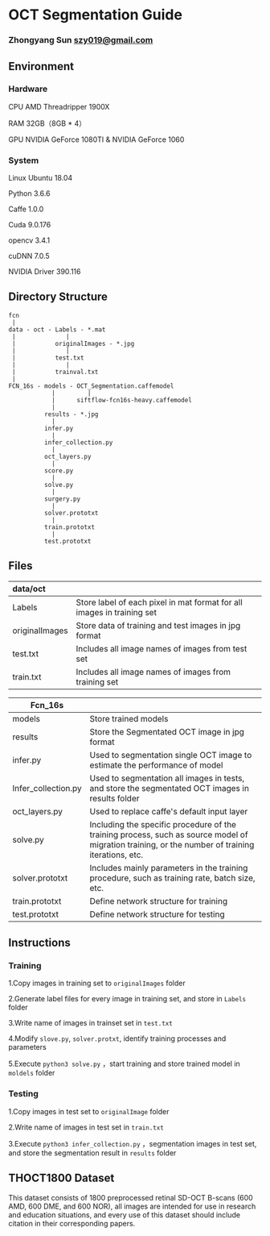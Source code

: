 # OCT Segmentation Guide

### Zhongyang Sun  szy019@gmail.com



## Environment

### Hardware

CPU AMD Threadripper 1900X

RAM 32GB（8GB * 4）

GPU NVIDIA GeForce 1080TI & NVIDIA GeForce 1060

### System

Linux Ubuntu 18.04

Python 3.6.6

Caffe 1.0.0

Cuda 9.0.176

opencv 3.4.1

cuDNN 7.0.5

NVIDIA Driver 390.116

## Directory Structure

```
fcn
 |
data - oct - Labels - *.mat
 |              |
 |           originalImages - *.jpg
 |              |
 |           test.txt
 |              |
 |           trainval.txt
 | 
FCN_16s - models - OCT_Segmentation.caffemodel
            |         |
            |      siftflow-fcn16s-heavy.caffemodel
            |       
          results - *.jpg
            |
          infer.py
            |
          infer_collection.py
            |
          oct_layers.py
            |
          score.py
            |
          solve.py
            |
          surgery.py
            |
          solver.prototxt
            |
          train.prototxt
            |
          test.prototxt

```



## Files



| data/oct       |                                                              |
| :------------- | :----------------------------------------------------------- |
| Labels         | Store label of each pixel in mat format for all images in training set |
| originalImages | Store data of training and test images in jpg format         |
| test.txt       | Includes all image names of images from test set             |
| train.txt      | Includes all image names of images from training set         |



| Fcn_16s             |                                                              |
| ------------------- | ------------------------------------------------------------ |
| models              | Store trained models                                         |
| results             | Store the Segmentated OCT image in jpg format                |
| infer.py            | Used to segmentation single OCT image  to estimate the performance of model |
| Infer_collection.py | Used to segmentation all images in tests, and store the segmentated OCT images in results folder |
| oct_layers.py       | Used to replace caffe's default input layer                  |
| solve.py            | Including the specific procedure of the training process, such as source model of  migration training, or the number of training iterations, etc. |
| solver.prototxt     | Includes mainly parameters in the training procedure, such as training rate, batch size, etc. |
| train.prototxt      | Define network structure for training                        |
| test.prototxt       | Define network structure for testing                         |

## Instructions

### Training

1.Copy images in training set to ```originalImages``` folder

2.Generate label files for every image in training set, and store in ```Labels``` folder

3.Write name of images in trainset set in ```test.txt```

4.Modify ```slove.py```, ```solver.protxt```, identify training processes and parameters

5.Execute ```python3 solve.py``` ，start training and store trained model in ```moldels``` folder

### Testing

1.Copy images in test set to ```originalImage``` folder

2.Write name of images in test set in ```train.txt```

3.Execute ```python3 infer_collection.py``` ，segmentation images in test set, and store the segmentation result in ```results``` folder



## THOCT1800 Dataset

This dataset consists of 1800 preprocessed retinal SD-OCT B-scans (600 AMD, 600 DME, and 600 NOR), all images are intended for use in research and education situations, and every use of this dataset should include citation in their corresponding papers.

